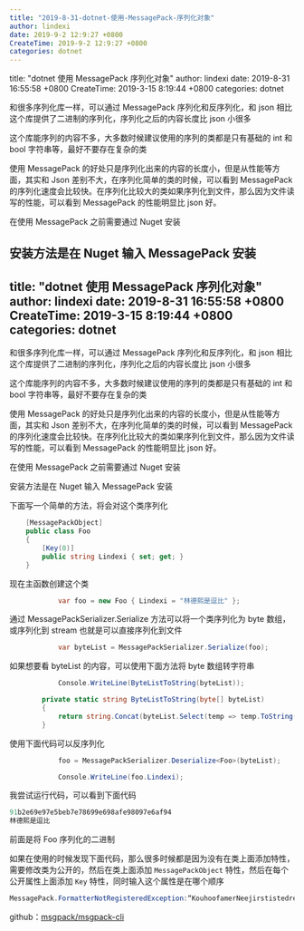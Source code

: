 ```yaml
---
title: "2019-8-31-dotnet-使用-MessagePack-序列化对象"
author: lindexi
date: 2019-9-2 12:9:27 +0800
CreateTime: 2019-9-2 12:9:27 +0800
categories: dotnet
---
```


title: "dotnet 使用 MessagePack 序列化对象"
author: lindexi
date: 2019-8-31 16:55:58 +0800
CreateTime: 2019-3-15 8:19:44 +0800
categories: dotnet

<!--more-->



和很多序列化库一样，可以通过 MessagePack 序列化和反序列化，和 json 相比这个库提供了二进制的序列化，序列化之后的内容长度比 json 小很多

<!--more-->



这个库能序列的内容不多，大多数时候建议使用的序列的类都是只有基础的 int 和 bool 字符串等，最好不要存在复杂的类

使用 MessagePack 的好处只是序列化出来的内容的长度小，但是从性能等方面，其实和 Json 差别不大，在序列化简单的类的时候，可以看到 MessagePack 的序列化速度会比较快。在序列化比较大的类如果序列化到文件，那么因为文件读写的性能，可以看到 MessagePack 的性能明显比 json 好。

在使用 MessagePack 之前需要通过 Nuget 安装

安装方法是在 Nuget 输入 MessagePack 安装
---
title: "dotnet 使用 MessagePack 序列化对象"
author: lindexi
date: 2019-8-31 16:55:58 +0800
CreateTime: 2019-3-15 8:19:44 +0800
categories: dotnet
---

和很多序列化库一样，可以通过 MessagePack 序列化和反序列化，和 json 相比这个库提供了二进制的序列化，序列化之后的内容长度比 json 小很多

<!--more-->



这个库能序列的内容不多，大多数时候建议使用的序列的类都是只有基础的 int 和 bool 字符串等，最好不要存在复杂的类

使用 MessagePack 的好处只是序列化出来的内容的长度小，但是从性能等方面，其实和 Json 差别不大，在序列化简单的类的时候，可以看到 MessagePack 的序列化速度会比较快。在序列化比较大的类如果序列化到文件，那么因为文件读写的性能，可以看到 MessagePack 的性能明显比 json 好。

在使用 MessagePack 之前需要通过 Nuget 安装

安装方法是在 Nuget 输入 MessagePack 安装

下面写一个简单的方法，将会对这个类序列化

```csharp
    [MessagePackObject]
    public class Foo
    {
        [Key(0)]
        public string Lindexi { set; get; }
    }
```

现在主函数创建这个类

```csharp
            var foo = new Foo { Lindexi = "林德熙是逗比" };

```

通过 MessagePackSerializer.Serialize 方法可以将一个类序列化为 byte 数组，或序列化到 stream 也就是可以直接序列化到文件

```csharp
            var byteList = MessagePackSerializer.Serialize(foo);

```

如果想要看 byteList 的内容，可以使用下面方法将 byte 数组转字符串

```csharp
            Console.WriteLine(ByteListToString(byteList));

        private static string ByteListToString(byte[] byteList)
        {
            return string.Concat(byteList.Select(temp => temp.ToString("x2")));
        }
```

使用下面代码可以反序列化

```csharp
            foo = MessagePackSerializer.Deserialize<Foo>(byteList);

            Console.WriteLine(foo.Lindexi);
```

我尝试运行代码，可以看到下面代码

```csharp
91b2e69e97e5beb7e78699e698afe98097e6af94
林德熙是逗比
```

前面是将 Foo 序列化的二进制

如果在使用的时候发现下面代码，那么很多时候都是因为没有在类上面添加特性，需要修改类为公开的，然后在类上面添加 `MessagePackObject` 特性，然后在每个公开属性上面添加 `Key` 特性，同时输入这个属性是在哪个顺序

```csharp
MessagePack.FormatterNotRegisteredException:“KouhoofamerNeejirstistedrea.Foo is not registered in this resolver. resolver:StandardResolver”
```	

github：[msgpack/msgpack-cli](https://github.com/msgpack/msgpack-cli)

